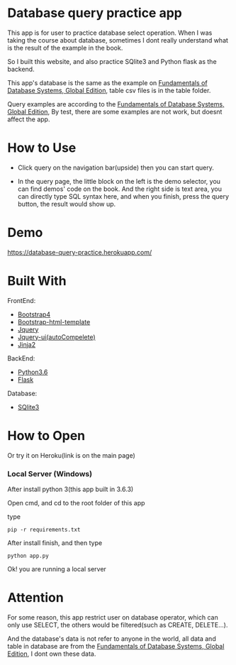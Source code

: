 Database query practice app
===============================
This app is for user to practice database select operation. When I was taking the course about database, sometimes I dont really understand what is the result of the example in the book. 

So I built this website, and also practice SQlite3 and Python flask as the backend.

This app's database is the same as the example on [Fundamentals of Database Systems, Global Edition](http://catalogue.pearsoned.co.uk/educator/product/Fundamentals-of-Database-Systems-Global-Edition/9781292097619.page), table csv files is in the table folder. 

Query examples are according to the [Fundamentals of Database Systems, Global Edition](http://catalogue.pearsoned.co.uk/educator/product/Fundamentals-of-Database-Systems-Global-Edition/9781292097619.page), By test, there are some examples are not work, but doesnt affect the app.

How to Use
===============================
* Click query on the navigation bar(upside) then you can start query.

* In the query page, the little block on the left is the demo selector, you can find demos' code on the book. And the right side is text area, you can directly type SQL syntax here, and when you finish, press the query button, the result would show up. 


Demo
===============================
https://database-query-practice.herokuapp.com/


Built With
===============================
FrontEnd:
*  [Bootstrap4](https://v4-alpha.getbootstrap.com/)
*  [Bootstrap-html-template](https://startbootstrap.com/template-overviews/bare/)
*  [Jquery](https://jquery.com/)
*  [Jquery-ui(autoCompelete)](https://jqueryui.com/)
*  [Jinja2](http://jinja.pocoo.org/docs/2.10/)

BackEnd:
*  [Python3.6](https://www.python.org/downloads/)
*  [Flask](http://flask.pocoo.org/)

Database:
*  [SQlite3](https://www.sqlite.org/)

How to Open
==============================
Or try it on Heroku(link is on the main page)

### Local Server (Windows)

After install python 3(this app built in 3.6.3)

Open cmd, and cd to the root folder of this app 

type 
```
pip -r requirements.txt
```

After install finish, and then type

```
python app.py
```

Ok! you are running a local server 


Attention
==============================
For some reason, this app restrict user on database operator, which can only use SELECT, the others would be filtered(such as CREATE, DELETE...).

And the database's data is not refer to anyone in the world, all data and table in database are from the [Fundamentals of Database Systems, Global Edition](http://catalogue.pearsoned.co.uk/educator/product/Fundamentals-of-Database-Systems-Global-Edition/9781292097619.page), I dont own these data.